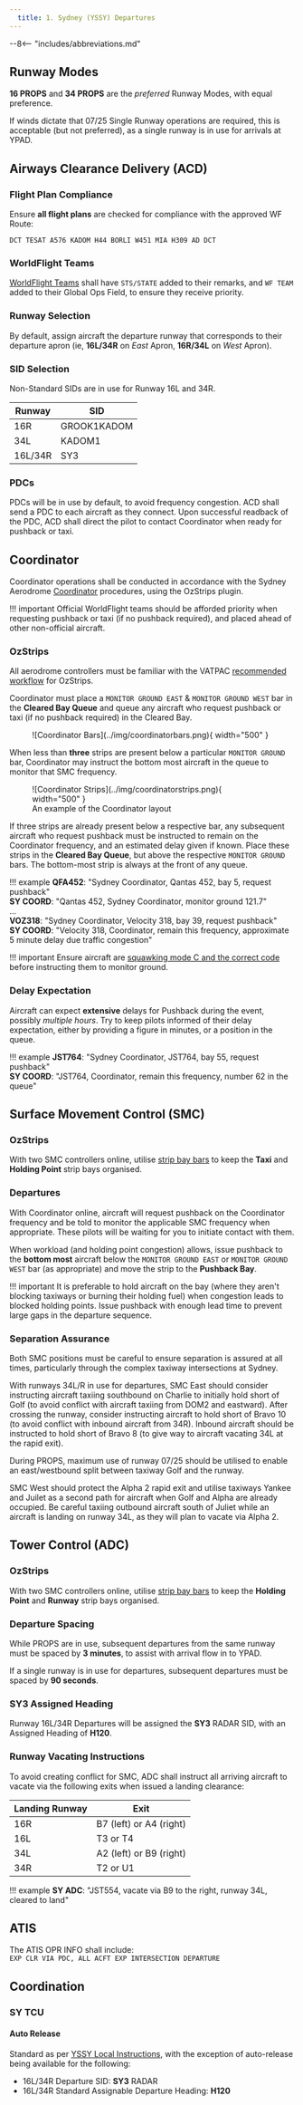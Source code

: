 ```yaml
---
  title: 1. Sydney (YSSY) Departures
---
```


--8<-- "includes/abbreviations.md"

## Runway Modes
**16 PROPS** and **34 PROPS** are the *preferred* Runway Modes, with equal preference.

If winds dictate that 07/25 Single Runway operations are required, this is acceptable (but not preferred), as a single runway is in use for arrivals at YPAD.

## Airways Clearance Delivery (ACD)
### Flight Plan Compliance
Ensure **all flight plans** are checked for compliance with the approved WF Route:

`DCT TESAT A576 KADOM H44 BORLI W451 MIA H309 AD DCT`

### WorldFlight Teams
[WorldFlight Teams](../../#official-team-callsigns) shall have `STS/STATE` added to their remarks, and `WF TEAM` added to their Global Ops Field, to ensure they receive priority.

### Runway Selection
By default, assign aircraft the departure runway that corresponds to their departure apron (ie, **16L/34R** on *East* Apron, **16R/34L** on *West* Apron).

### SID Selection
Non-Standard SIDs are in use for Runway 16L and 34R.

| Runway | SID |
| ---------- | --- |
|  16R  | GROOK1KADOM |
|  34L  | KADOM1 |
|  16L/34R  | SY3 |

### PDCs
PDCs will be in use by default, to avoid frequency congestion. ACD shall send a PDC to each aircraft as they connect. Upon successful readback of the PDC, ACD shall direct the pilot to contact Coordinator when ready for pushback or taxi.

## Coordinator
Coordinator operations shall be conducted in accordance with the Sydney Aerodrome [Coordinator](../../aerodromes/classc/Sydney.md#sydney-coordinator) procedures, using the OzStrips plugin.

!!! important
    Official WorldFlight teams should be afforded priority when requesting pushback or taxi (if no pushback required), and placed ahead of other non-official aircraft.

### OzStrips
All aerodrome controllers must be familiar with the VATPAC [recommended workflow](../../client/towerstrips.md#recommended-workflow) for OzStrips.

Coordinator must place a `MONITOR GROUND EAST` & `MONITOR GROUND WEST` bar in the **Cleared Bay Queue** and queue any aircraft who request pushback or taxi (if no pushback required) in the Cleared Bay.

<figure markdown>
![Coordinator Bars](../img/coordinatorbars.png){ width="500" }
</figure>

When less than **three** strips are present below a particular `MONITOR GROUND` bar, Coordinator may instruct the bottom most aircraft in the queue to monitor that SMC frequency.

<figure markdown>
![Coordinator Strips](../img/coordinatorstrips.png){ width="500" }
    <figcaption>An example of the Coordinator layout</figcaption>
</figure>

If three strips are already present below a respective bar, any subsequent aircraft who request pushback must be instructed to remain on the Coordinator frequency, and an estimated delay given if known. Place these strips in the **Cleared Bay Queue**, but above the respective `MONITOR GROUND` bars. The bottom-most strip is always at the front of any queue.

!!! example
    **QFA452**: "Sydney Coordinator, Qantas 452, bay 5, request pushback"  
    **SY COORD**: "Qantas 452, Sydney Coordinator, monitor ground 121.7"  
    ...  
    **VOZ318**: "Sydney Coordinator, Velocity 318, bay 39, request pushback"  
    **SY COORD**: "Velocity 318, Coordinator, remain this frequency, approximate 5 minute delay due traffic congestion"

!!! important
    Ensure aircraft are [squawking mode C and the correct code](../../client/towerstrips.md#strips) before instructing them to monitor ground.

### Delay Expectation
Aircraft can expect **extensive** delays for Pushback during the event, possibly *multiple hours*. Try to keep pilots informed of their delay expectation, either by providing a figure in minutes, or a position in the queue.

!!! example
    **JST764**: "Sydney Coordinator, JST764, bay 55, request pushback"  
    **SY COORD**: "JST764, Coordinator, remain this frequency, number 62 in the queue"

## Surface Movement Control (SMC)
### OzStrips
With two SMC controllers online, utilise [strip bay bars](../../client/towerstrips.md#multiple-adcsmc-positions) to keep the **Taxi** and **Holding Point** strip bays organised.

### Departures
With Coordinator online, aircraft will request pushback on the Coordinator frequency and be told to monitor the applicable SMC frequency when appropriate. These pilots will be waiting for you to initiate contact with them.

When workload (and holding point congestion) allows, issue pushback to the **bottom most** aircraft below the `MONITOR GROUND EAST` or `MONITOR GROUND WEST` bar (as appropriate) and move the strip to the **Pushback Bay**.

!!! important
    It is preferable to hold aircraft on the bay (where they aren't blocking taxiways or burning their holding fuel) when congestion leads to blocked holding points. Issue pushback with enough lead time to prevent large gaps in the departure sequence.

### Separation Assurance
Both SMC positions must be careful to ensure separation is assured at all times, particularly through the complex taxiway intersections at Sydney.

With runways 34L/R in use for departures, SMC East should consider instructing aircraft taxiing southbound on Charlie to initially hold short of Golf (to avoid conflict with aircraft taxiing from DOM2 and eastward). After crossing the runway, consider instructing aircraft to hold short of Bravo 10 (to avoid conflict with inbound aircraft from 34R). Inbound aircraft should be instructed to hold short of Bravo 8 (to give way to aircraft vacating 34L at the rapid exit).

During PROPS, maximum use of runway 07/25 should be utilised to enable an east/westbound split between taxiway Golf and the runway.

SMC West should protect the Alpha 2 rapid exit and utilise taxiways Yankee and Juilet as a second path for aircraft when Golf and Alpha are already occupied. Be careful taxiing outbound aircraft south of Juliet while an aircraft is landing on runway 34L, as they will plan to vacate via Alpha 2.

## Tower Control (ADC)
### OzStrips
With two SMC controllers online, utilise [strip bay bars](../../client/towerstrips.md#multiple-adcsmc-positions) to keep the **Holding Point** and **Runway** strip bays organised.

### Departure Spacing
While PROPS are in use, subsequent departures from the same runway must be spaced by **3 minutes**, to assist with arrival flow in to YPAD.

If a single runway is in use for departures, subsequent departures must be spaced by **90 seconds**.

### SY3 Assigned Heading
Runway 16L/34R Departures will be assigned the **SY3** RADAR SID, with an Assigned Heading of **H120**.

### Runway Vacating Instructions
To avoid creating conflict for SMC, ADC shall instruct all arriving aircraft to vacate via the following exits when issued a landing clearance:

| Landing Runway | Exit |
| -------------- | ---- |
| 16R | B7 (left) or A4 (right) |
| 16L | T3 or T4 |
| 34L | A2 (left) or B9 (right) |
| 34R | T2 or U1 |

!!! example
    **SY ADC**: "JST554, vacate via B9 to the right, runway 34L, cleared to land"

## ATIS
The ATIS OPR INFO shall include:  
`EXP CLR VIA PDC, ALL ACFT EXP INTERSECTION DEPARTURE`

## Coordination
### SY TCU
#### Auto Release
Standard as per [YSSY Local Instructions](../../../aerodromes/classc/Sydney/#auto-release), with the exception of auto-release being available for the following:

- 16L/34R Departure SID: **SY3** RADAR
- 16L/34R Standard Assignable Departure Heading: **H120**